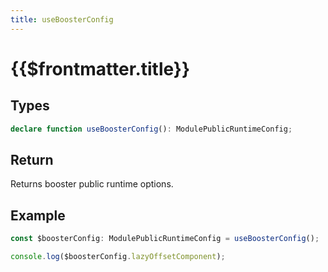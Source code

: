 ```yaml
---
title: useBoosterConfig
---
```


# {{$frontmatter.title}}

## Types

```ts
declare function useBoosterConfig(): ModulePublicRuntimeConfig;
```

## Return

Returns booster public runtime options.

## Example

```ts
const $boosterConfig: ModulePublicRuntimeConfig = useBoosterConfig();

console.log($boosterConfig.lazyOffsetComponent);
```
